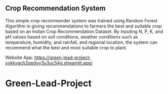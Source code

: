 
## Crop Recommendation System
This simple crop recommender system was trained using Random Forest Algorithm in giving recommendations to farmers the best and suitable crop based on an Indian Crop Recommendation Dataset. 
By inputing N, P, K, and pH values based on soil conditions, weather conditions such as temperature, humidity, and rainfall, and regional location, the system can recommend what the best and most suitable crop to plant.

Website App: https://green-lead-project-sykkvgch2qpdvy3u3uc54g.streamlit.app/

# Green-Lead-Project
